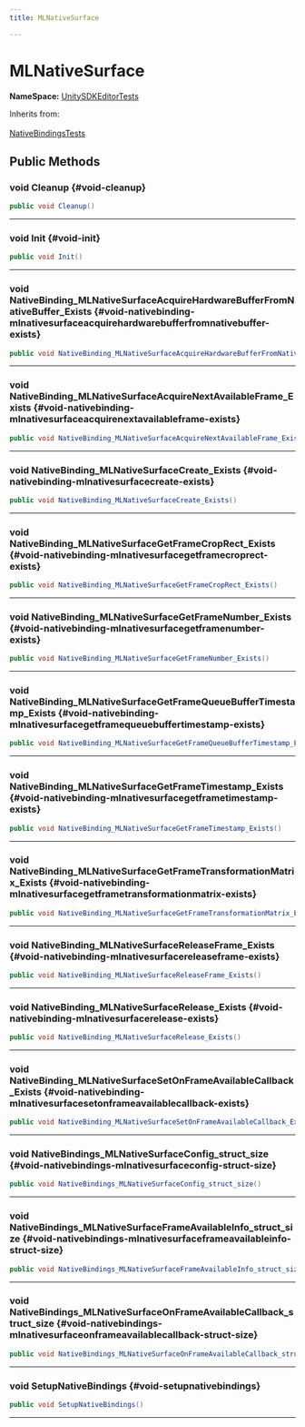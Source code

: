 ```yaml
---
title: MLNativeSurface

---
```


# MLNativeSurface



**NameSpace:** 
[UnitySDKEditorTests](/unity-api/api/UnitySDKEditorTests/UnitySDKEditorTests.md) 





Inherits from: <br></br>[NativeBindingsTests](/unity-api/api/UnitySDKEditorTests/UnitySDKEditorTests.NativeBindingsTests.md)




## Public Methods

### void Cleanup {#void-cleanup}

```csharp
public void Cleanup()
```






-----------

### void Init {#void-init}

```csharp
public void Init()
```






-----------

### void NativeBinding_MLNativeSurfaceAcquireHardwareBufferFromNativeBuffer_Exists {#void-nativebinding-mlnativesurfaceacquirehardwarebufferfromnativebuffer-exists}

```csharp
public void NativeBinding_MLNativeSurfaceAcquireHardwareBufferFromNativeBuffer_Exists()
```






-----------

### void NativeBinding_MLNativeSurfaceAcquireNextAvailableFrame_Exists {#void-nativebinding-mlnativesurfaceacquirenextavailableframe-exists}

```csharp
public void NativeBinding_MLNativeSurfaceAcquireNextAvailableFrame_Exists()
```






-----------

### void NativeBinding_MLNativeSurfaceCreate_Exists {#void-nativebinding-mlnativesurfacecreate-exists}

```csharp
public void NativeBinding_MLNativeSurfaceCreate_Exists()
```






-----------

### void NativeBinding_MLNativeSurfaceGetFrameCropRect_Exists {#void-nativebinding-mlnativesurfacegetframecroprect-exists}

```csharp
public void NativeBinding_MLNativeSurfaceGetFrameCropRect_Exists()
```






-----------

### void NativeBinding_MLNativeSurfaceGetFrameNumber_Exists {#void-nativebinding-mlnativesurfacegetframenumber-exists}

```csharp
public void NativeBinding_MLNativeSurfaceGetFrameNumber_Exists()
```






-----------

### void NativeBinding_MLNativeSurfaceGetFrameQueueBufferTimestamp_Exists {#void-nativebinding-mlnativesurfacegetframequeuebuffertimestamp-exists}

```csharp
public void NativeBinding_MLNativeSurfaceGetFrameQueueBufferTimestamp_Exists()
```






-----------

### void NativeBinding_MLNativeSurfaceGetFrameTimestamp_Exists {#void-nativebinding-mlnativesurfacegetframetimestamp-exists}

```csharp
public void NativeBinding_MLNativeSurfaceGetFrameTimestamp_Exists()
```






-----------

### void NativeBinding_MLNativeSurfaceGetFrameTransformationMatrix_Exists {#void-nativebinding-mlnativesurfacegetframetransformationmatrix-exists}

```csharp
public void NativeBinding_MLNativeSurfaceGetFrameTransformationMatrix_Exists()
```






-----------

### void NativeBinding_MLNativeSurfaceReleaseFrame_Exists {#void-nativebinding-mlnativesurfacereleaseframe-exists}

```csharp
public void NativeBinding_MLNativeSurfaceReleaseFrame_Exists()
```






-----------

### void NativeBinding_MLNativeSurfaceRelease_Exists {#void-nativebinding-mlnativesurfacerelease-exists}

```csharp
public void NativeBinding_MLNativeSurfaceRelease_Exists()
```






-----------

### void NativeBinding_MLNativeSurfaceSetOnFrameAvailableCallback_Exists {#void-nativebinding-mlnativesurfacesetonframeavailablecallback-exists}

```csharp
public void NativeBinding_MLNativeSurfaceSetOnFrameAvailableCallback_Exists()
```






-----------

### void NativeBindings_MLNativeSurfaceConfig_struct_size {#void-nativebindings-mlnativesurfaceconfig-struct-size}

```csharp
public void NativeBindings_MLNativeSurfaceConfig_struct_size()
```






-----------

### void NativeBindings_MLNativeSurfaceFrameAvailableInfo_struct_size {#void-nativebindings-mlnativesurfaceframeavailableinfo-struct-size}

```csharp
public void NativeBindings_MLNativeSurfaceFrameAvailableInfo_struct_size()
```






-----------

### void NativeBindings_MLNativeSurfaceOnFrameAvailableCallback_struct_size {#void-nativebindings-mlnativesurfaceonframeavailablecallback-struct-size}

```csharp
public void NativeBindings_MLNativeSurfaceOnFrameAvailableCallback_struct_size()
```






-----------

### void SetupNativeBindings {#void-setupnativebindings}

```csharp
public void SetupNativeBindings()
```






-----------


